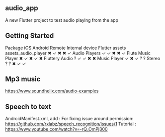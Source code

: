 ## audio_app  
A new Flutter project to test audio playing from the app

## Getting Started  
Package	                iOS	Android	Remote	Internal device	Flutter assets
assets_audio_player	    ✖	    ✓	    ✖	    ✖	            ✓
Audio Players	        ✓	    ✓	    ✖	    ✖	            ✓
Flute Music Player	    ✖	    ✓	    ✖	    ✓	            ✖
Fluttery Audio	        ?	    ✓	    ✓	    ✖	            ✖
Music Player	        ✓	    ✖	    ✓	    ?	            ?
Stereo	                ?	    ?	    ✖	    ✓	            ✓

## Mp3 music
https://www.soundhelix.com/audio-examples


## Speech to text
AndroidManifest.xml, add : <uses-permission android:name="android.permission.RECORD_AUDIO" />
For fixing issue around permission: https://github.com/rxlabz/speech_recognition/issues/1
Tutorial : https://www.youtube.com/watch?v=-rQ_OmPj300




